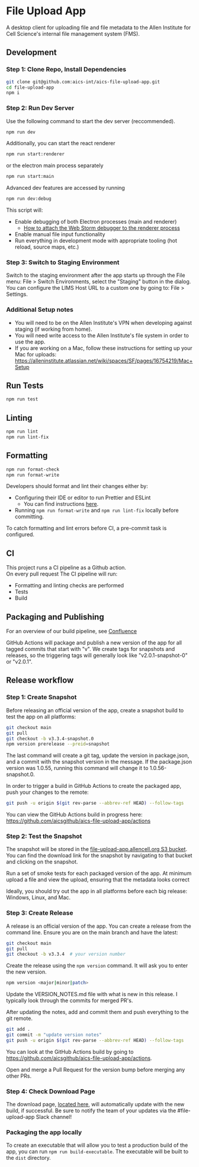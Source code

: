 # File Upload App

A desktop client for uploading file and file metadata to the Allen Institute for Cell Science's internal file management system (FMS).

## Development

### Step 1: Clone Repo, Install Dependencies

```bash
git clone git@github.com:aics-int/aics-file-upload-app.git
cd file-upload-app
npm i
```

### Step 2: Run Dev Server

Use the following command to start the dev server (reccommended).
```bash
npm run dev
```

Additionally, you can start the react renderer
```bash
npm run start:renderer
```
or the electron main process separately
```bash
npm run start:main
```
Advanced dev features are accessed by running
```bash
npm run dev:debug
```
This script will:
* Enable debugging of both Electron processes (main and renderer)
  *  [How to attach the Web Storm debugger to the renderer process](docs/WEBSTORM_DEBUG.md)
* Enable manual file input functionality
* Run everything in development mode with appropriate tooling (hot reload, source maps, etc.)


### Step 3: Switch to Staging Environment

Switch to the staging environment after the app starts up through the File menu: File > Switch Environments, select the "Staging" button in the dialog.
You can configure the LIMS Host URL to a custom one by going to: File > Settings. 

### Additional Setup notes

* You will need to be on the Allen Institute's VPN when developing against staging (if working from home).
* You will need write access to the Allen Institute's file system in order to use the app.
* If you are working on a Mac, follow these instructions for setting up your Mac for uploads: https://alleninstitute.atlassian.net/wiki/spaces/SF/pages/16754219/Mac+Setup

## Run Tests

```bash
npm run test
```

## Linting

```bash
npm run lint
npm run lint-fix
```

## Formatting
```bash
npm run format-check
npm run format-write
```

Developers should format and lint their
changes either by:
* Configuring their IDE or editor to run Prettier and ESLint
    * You can find instructions
      [here](https://prettier.io/docs/en/editors.html).
* Running `npm run format-write` and `npm run lint-fix` locally
  before committing.

To catch formatting and lint errors before CI, a pre-commit task is configured.

## CI
This project runs a CI pipeline as a Github action.  
On every pull request The CI pipeline will run: 
* Formatting and linting checks are performed
* Tests 
* Build
  
## Packaging and Publishing

For an overview of our build pipeline, see [Confluence](https://alleninstitute.atlassian.net/wiki/spaces/SF/pages/16754555/File+Upload+App+CI+Pipeline)

GitHub Actions will package and publish a new version of the app for all tagged commits that start with "v".
We create tags for snapshots and releases, so the triggering tags will generally look like
"v2.0.1-snapshot-0" or "v2.0.1".

## Release workflow

### Step 1: Create Snapshot
Before releasing an official version of the app, create a snapshot build to test the app on all platforms:

```bash
git checkout main
git pull
git checkout -b v3.3.4-snapshot.0
npm version prerelease --preid=snapshot
```

The last command will create a git tag, update the version in package.json, and a commit with the snapshot version in the message.
If the package.json version was 1.0.55, running this command will change it to 1.0.56-snapshot.0.

In order to trigger a build in GitHub Actions to create the packaged app, push your changes to the remote:

```bash
git push -u origin $(git rev-parse --abbrev-ref HEAD) --follow-tags
```

You can view the GitHub Actions build in progress here: https://github.com/aicsgithub/aics-file-upload-app/actions

### Step 2: Test the Snapshot
The snapshot will be stored in the [file-upload-app.allencell.org S3 bucket](https://s3.console.aws.amazon.com/s3/buckets/file-upload-app.allencell.org/?region=us-west-2&tab=objects). 
You can find the download link for the snapshot by navigating to that bucket and clicking on the snapshot.

Run a set of smoke tests for each packaged version of the app. At minimum upload a file and view the upload,
ensuring that the metadata looks correct

Ideally, you should try out the app in all platforms before each big release: Windows, Linux, and Mac.

### Step 3: Create Release
A release is an official version of the app. You can create a release from the command line.
Ensure you are on the main branch and have the latest:

```bash
git checkout main
git pull
git checkout -b v3.3.4  # your version number
```

Create the release using the `npm version` command. It will ask you to enter the new version.

```bash
npm version <major|minor|patch>
```

Update the VERSION_NOTES.md file with what is new in this release. I typically look through
the commits for merged PR's.

After updating the notes, add and commit them and push everything to the git remote.

```bash
git add .
git commit -m "update version notes"
git push -u origin $(git rev-parse --abbrev-ref HEAD) --follow-tags
```

You can look at the GitHub Actions build by going to https://github.com/aicsgithub/aics-file-upload-app/actions.

Open and merge a Pull Request for the version bump before merging any other PRs.

### Step 4: Check Download Page
The download page, [located here](https://aics-int.github.io/aics-file-upload-app/), will automatically update with the new build, if successful. 
Be sure to notify the team of your updates via the #file-upload-app Slack channel!

### Packaging the app locally

To create an executable that will allow you to test a production build of the
app, you can run `npm run build-executable`. The executable will be built to the
`dist` directory.

